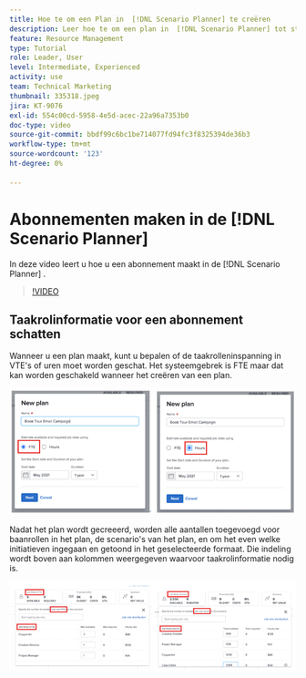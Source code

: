 ```yaml
---
title: Hoe te om een Plan in  [!DNL Scenario Planner] te creëren
description: Leer hoe te om een plan in  [!DNL Scenario Planner] tot stand te brengen.
feature: Resource Management
type: Tutorial
role: Leader, User
level: Intermediate, Experienced
activity: use
team: Technical Marketing
thumbnail: 335318.jpeg
jira: KT-9076
exl-id: 554c00cd-5958-4e5d-acec-22a96a7353b0
doc-type: video
source-git-commit: bbdf99c6bc1be714077fd94fc3f8325394de36b3
workflow-type: tm+mt
source-wordcount: '123'
ht-degree: 0%

---
```


# Abonnementen maken in de [!DNL Scenario Planner]

In deze video leert u hoe u een abonnement maakt in de [!DNL Scenario Planner] .

>[!VIDEO](https://video.tv.adobe.com/v/335318/?quality=12&learn=on&enablevpops=1)

## Taakrolinformatie voor een abonnement schatten

Wanneer u een plan maakt, kunt u bepalen of de taakrolleninspanning in VTE&#39;s of uren moet worden geschat. Het systeemgebrek is FTE maar dat kan worden geschakeld wanneer het creëren van een plan.

![ Uitgezocht [!UICONTROL FTE] of [!UICONTROL Hours] in het [!UICONTROL New Plan] venster ](assets/scenario-planner-1.png)

Nadat het plan wordt gecreeerd, worden alle aantallen toegevoegd voor baanrollen in het plan, de scenario&#39;s van het plan, en om het even welke initiatieven ingegaan en getoond in het geselecteerde formaat. Die indeling wordt boven aan kolommen weergegeven waarvoor taakrolinformatie nodig is.

![ Informatie weergeven in [!UICONTROL FTE] of [!UICONTROL Hours] in de [!DNL Scenario Planner]](assets/scenario-planner-2.png)
